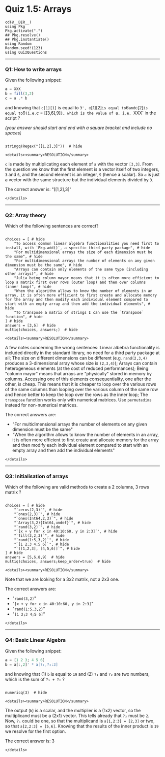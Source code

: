 # Quiz 1.5: Arrays

```@setup q0105
cd(@__DIR__)    
using Pkg      
Pkg.activate(".")  
## Pkg.resolve()   
## Pkg.instantiate()
using Random
Random.seed!(123)
using QuizQuestions
```

--------------------------------------------------------------------------------
### Q1: How to write arrays 

Given the following snippet:

```julia
a = XXX
b = fill(3,2)
c = a .* b
```

and knowing that `c[1][1]` is equal to `3', `c[1][2]` is equal to `6` and `c[2]` is equal to `9` (i.e. `c = [[3,6],9]`), which is the value of `a`, i.e. `XXX` in the script ?

_(your answer should start and end with a square bracket and include no spaces)_

```@example q0105

stringq(Regex("[[1,2],3]"))  # hide

```

```@raw html
<details><summary>RESOLUTION</summary>
```

`c` is made by multiplicating each element of `a` with the vector `[3,3]`. From the question we know that the first element is a vector itself of two integers, `3` and `6`, and the second element is an integer, `9` (hence a scalar). So `a` is just a vector with the same structure but the individual elements divided by `3`.

The correct answer is: "[[1,2],3]"

```@raw html
</details>
```

--------------------------------------------------------------------------------
### Q2: Array theory

Which of the following sentences are correct?

```@example q0105

choices = [ # hide
    "To access common linear algebra functionalities you need first to install, with `Pkg.add()`, a specific third-party package", # hide
    "For multidimensional arrays the size of each dimension must be the same", # hide
    "For multidimensional arrays the number of elements on any given dimension must be the same", # hide
    "Arrays can contain only elements of the same type (including other arrays)", # hide
    "Julia being column mayor means that it is often more efficient to loop a matrix first over rows (outer loop) and then over columns (inner loop)", # hide
    "When the algorithm allows to know the number of elements in an array, it is often more efficient to first create and allocate memory for the array and then modify each individual element compared to start with an empty array and then add the individual elements", # hide
    "To transpose a matrix of strings I can use the `transpose` function", # hide
] # hide
answers = [3,6]  # hide
multiq(choices, answers;)  # hide

```

```@raw html
<details><summary>RESOLUTION</summary>
```

A few notes concerning the wrong sentences: Linear albebra functionality is included directly in the standard library, no need for a third party package at all; The size on different dimensions can be different (e.g. `rand(2,3,4)` produces a 3-dimensional array whose size is `(2,3,4)`); Arrays can contain heterogeneous elements (at the cost of reduced performances); Being "column mayor" means that arrays are "physically" stored in memory by columns. Accessing one of this elements consequentiality, one after the other, is cheap. This means that it is cheaper to loop over the various rows of the same columns than looping over the various column of the same row and hence better to keep the loop over the rows as the inner loop; The `transpose` function works only with numerical matrices. Use `permutedims` instead for non-numerical matrices.

The correct answers are:
  - "For multidimensional arrays the number of elements on any given dimension must be the same"
  - "When the algorithm allows to know the number of elements in an array, it is often more efficient to first create and allocate memory for the array and then modify each individual element compared to start with an empty array and then add the individual elements"

```@raw html
</details>
```


--------------------------------------------------------------------------------
### Q3: Initialisation of arrays

Which of the following are valid methods to create a 2 columns, 3 rows matrix ?

```@example q0105

choices = [ # hide
    "`zeros(2,3)`", # hide
    "`ones(2,3)`", # hide
    "`ones(Int64,2,3)`", # hide
    "`Array(3,2){Int64,undef}`", # hide
    "`rand(3,2)`", # hide
    "`[x + y for x in 40:10:60, y in 2:3]`", # hide
    "`fill(3,2,3)`", # hide
    "`rand(1:5,3,2)`", # hide
    "`[1 2;3 4;5 6]`", # hide
    "`[[1,2,3], [4,5,6]]`", # hide
] # hide
answers = [5,6,8,9]  # hide
multiq(choices, answers;keep_order=true)  # hide

```

```@raw html
<details><summary>RESOLUTION</summary>
```

Note that we are looking for a 3x2 matrix, not a 2x3 one.

The correct answers are:
  - "`rand(3,2)`"
  - "`[x + y for x in 40:10:60, y in 2:3]`"
  - "`rand(1:5,3,2)`"
  - "`[1 2;3 4;5 6]`"   

```@raw html
</details>
```

--------------------------------------------------------------------------------
### Q4: Basic Linear Algebra 

Given the following snippet:

```julia
a = [1 2 3; 4 5 6]
b = a[:,2]' * a[?₁,?₂:3]
```

and knowing that (1)  `b` is equal to `19` and (2) `?₁` and `?₂` are two numbers, which is the sum of `?₁ + ?₂` ?

```@example q0105

numericq(3)  # hide

```

```@raw html
<details><summary>RESOLUTION</summary>
```

The output (`b`) is a scalar, and the multiplier is a (1x2) vector, so the multiplicand must be a (2x1) vector. This tells already that `?₂` must be `2`. Now, `?₁` could be one, so that the  multiplicand is `a[1,2:3] = [2,3]` or two, so that `a[2,2:3] = [5,6]`. Knowing that the results of the inner product is `19` we resolve for the first option.

The correct answer is: 3

```@raw html
</details>
```